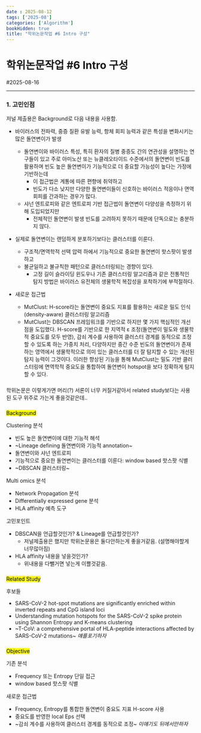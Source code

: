 ```yaml
---
date : 2025-08-12
tags: ['2025-08']
categories: ['Algorithm']
bookHidden: true
title: "학위논문작업 #6 Intro 구성"
---
```


# 학위논문작업 #6 Intro 구성

#2025-08-16

---

### 1. 고민인점

저널 제출용은 Background로 다음 내용을 사용함.

- 바이러스의 전파력, 중증 질환 유발 능력, 항체 회피 능력과 같은 특성을 변화시키는 많은 돌연변이가 발생
  - 돌연변이와 바이러스 특성, 특히 환자의 질병 중증도 간의 연관성을 설명하는 연구들이 있고 주로 아미노산 또는 뉴클레오타이드 수준에서의 돌연변이 빈도를 활용하며 빈도 높은 돌연변이가 기능적으로 더 중요할 가능성이 높다는 가정에 기반하는데
    - 이 접근법은 계통에 따른 편향에 취약하고
    - 빈도가 다소 낮지만 다양한 돌연변이들이 신호하는 바이러스 적응이나 면역 회피를 간과하는 경우가 많다.  
  - 샤넌 엔트로피와 같은 엔트로피 기반 접근법이 돌연변이 다양성을 측정하기 위해 도입되었지만
    - 전체적인 돌연변이 발생 빈도를 고려하지 못하기 때문에 단독으로는 충분하지 않다. 

- 실제로 돌연변이는 랜덤하게 분포하기보다는 클러스터를 이룬다. 
  - 구조적/면역학적 선택 압력 하에서 기능적으로 중요한 돌연변이 핫스팟이 발생하고
  - 불균일하고 불규칙한 패턴으로 클러스터링되는 경향이 있다.
    - 고정 길이 슬라이딩 윈도우나 기존 클러스터링 알고리즘과 같은 전통적인 탐지 방법은 바이러스 유전체의 생물학적 복잡성을 포착하기에 부적절하다.

- 새로운 접근법
  - MutClust: H-score라는 돌연변이 중요도 지표를 활용하는 새로운 밀도 인식(density-aware) 클러스터링 알고리즘 
  - MutClust는 DBSCAN 프레임워크를 기반으로 하지만 몇 가지 핵심적인 개선점을 도입했다. H-score를 기반으로 한 지역적 ε 조정(돌연변이 밀도와 생물학적 중요도를 모두 반영), 감쇠 계수를 사용하여 클러스터 경계를 동적으로 조정할 수 있도록 하는 가중치 처리, 다양하지만 중간 수준 빈도의 돌연변이가 존재하는 영역에서 생물학적으로 의미 있는 클러스터를 더 잘 탐지할 수 있는 개선된 탐지 능력이 그것이다. 이러한 향상된 기능을 통해 MutClust는 밀도 기반 클러스터링에 면역학적 중요도을 통합하여 돌연변이 hotspot을 보다 정확하게 탐지할 수 있다.

###

학위논문은 이렇게가면 머리(?) 서론이 너무 커질거같아서 related study보다는 사용된 도구 위주로 가는게 좋을것같은데..

###

<mark>Background</mark>

Clustering 분석
- 빈도 높은 돌연변이에 대한 기능적 해석
- ~Lineage defining 돌연변이와 기능적 annotation~
- 돌연변이와 샤넌 엔트로피
- 기능적으로 중요한 돌연변이는 클러스터를 이룬다: window based 핫스팟 식별
- ~DBSCAN 클러스터링~

Multi omics 분석
- Network Propagation 분석
- Differentially expressed gene 분석
- HLA affinity 예측 도구

고민포인트
- DBSCAN을 언급할것인가? & Lineage를 언급할것인가?
  - 저널제출용은 했지만 학위논문용은 둘다안하는게 좋을거같음. (설명해야할게 너무많아짐)
- HLA affinity 내용을 넣을것인가?
  - 위내용을 다뺄거면 넣는게 이쁠것같음. 

###

<mark>Related Study</mark>

후보들

- SARS-CoV-2 hot-spot mutations are significantly enriched within inverted repeats and CpG island loci
- Understanding mutation hotspots for the SARS-CoV-2 spike protein using Shannon Entropy and K-means clustering
- ~T-CoV: a comprehensive portal of HLA-peptide interactions affected by SARS-CoV-2 mutations~ *얘를포기하자*

###

<mark>Objective</mark>

기존 분석
- Frequency 또는 Entropy 단일 접근
- window based 핫스팟 식별

새로운 접근법
- Frequency, Entropy를 통합한 돌연변이 중요도 지표 H-score 사용
- 중요도를 반영한 local Eps 선택
- ~감쇠 계수를 사용하여 클러스터 경계를 동적으로 조정~ *이얘기도 뒤에서만하자*

#
